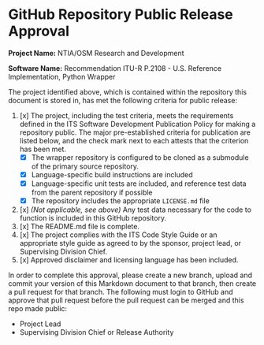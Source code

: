 # GitHub Repository Public Release Approval

**Project Name:** NTIA/OSM Research and Development

**Software Name:** Recommendation ITU-R P.2108 - U.S. Reference Implementation,
Python Wrapper

The project identified above, which is contained within the repository this
document is stored in, has met the following criteria for public release:

1. [x] The project, including the test criteria, meets the requirements defined
in the ITS Software Development Publication Policy for making a repository public.
The major pre-established criteria for publication are listed below, and the check
mark next to each attests that the criterion has been met.
    * [x] The wrapper repository is configured to be cloned as a submodule of the
    primary source repository.
    * [x] Language-specific build instructions are included
    * [x] Language-specific unit tests are included, and reference test data
    from the parent repository if possible
    * [x] The repository includes the appropriate `LICENSE.md` file
2. [x] _(Not applicable, see above)_ Any test data necessary for the code to
function is included in this GitHub repository.
3. [x] The README.md file is complete.
4. [x] The project complies with the ITS Code Style Guide or an appropriate style
guide as agreed to by the sponsor, project lead, or Supervising Division Chief.
5. [x] Approved disclaimer and licensing language has been included.

In order to complete this approval, please create a new branch, upload and commit
your version of this Markdown document to that branch, then create a pull request
for that branch. The following must login to GitHub and approve that pull request
before the pull request can be merged and this repo made public:

* Project Lead
* Supervising Division Chief or Release Authority
